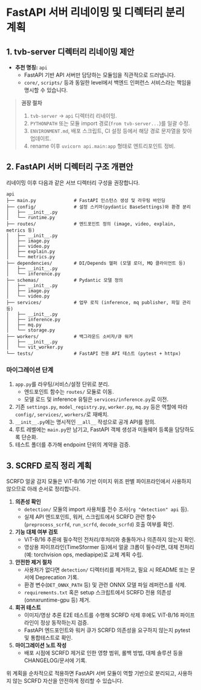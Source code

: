 # FastAPI 서버 리네이밍 및 디렉터리 분리 계획

## 1. tvb-server 디렉터리 리네이밍 제안
- **추천 명칭:** `api`
  - FastAPI 기반 API 서버만 담당하는 모듈임을 직관적으로 드러냅니다.
  - `core/`, `scripts/` 등과 동일한 level에서 백엔드 인퍼런스 서비스라는 책임을 명시할 수 있습니다.

> **권장 절차**
> 1. `tvb-server` → `api` 디렉터리 리네이밍.
> 2. `PYTHONPATH` 또는 모듈 import 경로(`from tvb-server...`)를 일괄 수정.
> 3. `ENVIRONMENT.md`, 배포 스크립트, CI 설정 등에서 해당 경로 문자열을 찾아 업데이트.
> 4. rename 이후 `uvicorn api.main:app` 형태로 엔트리포인트 정비.

## 2. FastAPI 서버 디렉터리 구조 개편안
리네이밍 이후 다음과 같은 서브 디렉터리 구성을 권장합니다.

```
api
├── main.py              # FastAPI 인스턴스 생성 및 라우팅 바인딩
├── config/              # 설정 스키마(pydantic BaseSettings)와 환경 분리
│   ├── __init__.py
│   └── runtime.py
├── routes/              # 엔드포인트 정의 (image, video, explain, metrics 등)
│   ├── __init__.py
│   ├── image.py
│   ├── video.py
│   ├── explain.py
│   └── metrics.py
├── dependencies/        # DI/Depends 헬퍼 (모델 로더, MQ 클라이언트 등)
│   ├── __init__.py
│   └── inference.py
├── schemas/             # Pydantic 모델 정의
│   ├── __init__.py
│   ├── image.py
│   └── video.py
├── services/            # 업무 로직 (inference, mq publisher, 파일 관리 등)
│   ├── __init__.py
│   ├── inference.py
│   ├── mq.py
│   └── storage.py
├── workers/             # 백그라운드 소비자/큐 워커
│   ├── __init__.py
│   └── vit_worker.py
└── tests/               # FastAPI 전용 API 테스트 (pytest + httpx)
```

### 마이그레이션 단계
1. `app.py`를 라우팅/서비스/설정 단위로 분리.
   - 엔드포인트 함수는 `routes/` 모듈로 이동.
   - 모델 로드 및 inference 유틸은 `services/inference.py`로 이전.
2. 기존 `settings.py`, `model_registry.py`, `worker.py`, `mq.py` 등은 역할에 따라 `config/`, `services/`, `workers/`로 재배치.
3. `__init__.py`에는 명시적인 `__all__` 작성으로 공개 API를 정의.
4. 루트 레벨에는 `main.py`만 남기고, FastAPI 객체 생성과 미들웨어 등록을 담당하도록 단순화.
5. 테스트 폴더를 추가해 endpoint 단위의 계약을 검증.

## 3. SCRFD 로직 정리 계획
SCRFD 얼굴 감지 모듈은 ViT-B/16 기반 이미지 위조 판별 파이프라인에서 사용하지 않으므로 아래 순서로 정리합니다.

1. **의존성 확인**
   - `detection/` 모듈의 import 사용처를 전수 조사(`rg "detection" api` 등).
   - 실제 API 엔드포인트, 워커, 스크립트에서 SCRFD 관련 함수(`preprocess_scrfd`, `run_scrfd`, `decode_scrfd`) 호출 여부를 확인.
2. **기능 대체 여부 검토**
   - ViT-B/16 추론에 필수적인 전처리/후처리와 충돌하거나 의존하지 않는지 확인.
   - 영상용 파이프라인(TimeSformer 등)에서 얼굴 크롭이 필수라면, 대체 전처리(예: torchvision ops, mediapipe)로 교체 계획 수립.
3. **안전한 제거 절차**
   - 사용처가 없다면 `detection/` 디렉터리를 제거하고, 필요 시 README 또는 문서에 Deprecation 기록.
   - 환경 변수(`DET_ONNX_PATH` 등) 및 관련 ONNX 모델 파일 레퍼런스를 삭제.
   - `requirements.txt` 혹은 setup 스크립트에서 SCRFD 전용 의존성(onnxruntime-gpu 등) 제거.
4. **회귀 테스트**
   - 이미지/영상 추론 E2E 테스트를 수행해 SCRFD 삭제 후에도 ViT-B/16 파이프라인이 정상 동작하는지 검증.
   - FastAPI 엔드포인트와 워커 큐가 SCRFD 의존성을 요구하지 않는지 pytest 및 통합테스트로 확인.
5. **마이그레이션 노트 작성**
   - 배포 시점에 SCRFD 제거로 인한 영향 범위, 롤백 방법, 대체 솔루션 등을 CHANGELOG/문서에 기록.

위 계획을 순차적으로 적용하면 FastAPI 서버 모듈이 역할 기반으로 분리되고, 사용하지 않는 SCRFD 자산을 안전하게 정리할 수 있습니다.
